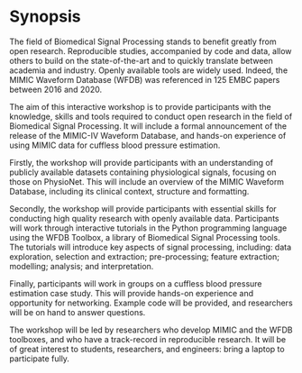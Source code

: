 # Synopsis

The field of Biomedical Signal Processing stands to benefit greatly from open research. Reproducible studies, accompanied by code and data, allow others to build on the state-of-the-art and to quickly translate between academia and industry. Openly available tools are widely used. Indeed, the MIMIC Waveform Database (WFDB) was referenced in 125 EMBC papers between 2016 and 2020.

The aim of this interactive workshop is to provide participants with the knowledge, skills and tools required to conduct open research in the field of Biomedical Signal Processing. It will include a formal announcement of the release of the MIMIC-IV Waveform Database, and hands-on experience of using MIMIC data for cuffless blood pressure estimation.

Firstly, the workshop will provide participants with an understanding of publicly available datasets containing physiological signals, focusing on those on PhysioNet. This will include an overview of the MIMIC Waveform Database, including its clinical context, structure and formatting.

Secondly, the workshop will provide participants with essential skills for conducting high quality research with openly available data. Participants will work through interactive tutorials in the Python programming language using the WFDB Toolbox, a library of Biomedical Signal Processing tools. The tutorials will introduce key aspects of signal processing, including: data exploration, selection and extraction; pre-processing; feature extraction; modelling; analysis; and interpretation.

Finally, participants will work in groups on a cuffless blood pressure estimation case study. This will provide hands-on experience and opportunity for networking. Example code will be provided, and researchers will be on hand to answer questions.

The workshop will be led by researchers who develop MIMIC and the WFDB toolboxes, and who have a track-record in reproducible research. It will be of great interest to students, researchers, and engineers: bring a laptop to participate fully.


